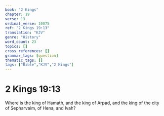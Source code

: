 ```yaml
---
book: "2 Kings"
chapter: 19
verse: 13
ordinal_verse: 10075
ref: "2 Kings 19:13"
translation: "KJV"
genre: "History"
word_count: 23
topics: []
cross_references: []
grammar_tags: [question]
thematic_tags: []
tags: ["Bible","KJV","2 Kings"]
---
```


# 2 Kings 19:13

Where is the king of Hamath, and the king of Arpad, and the king of the city of Sepharvaim, of Hena, and Ivah?
